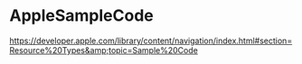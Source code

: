 # AppleSampleCode
https://developer.apple.com/library/content/navigation/index.html#section=Resource%20Types&amp;topic=Sample%20Code
